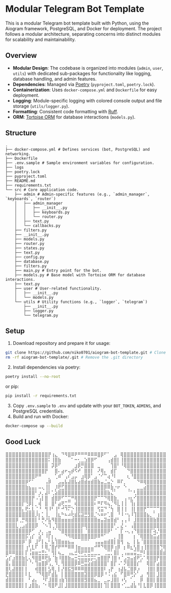 # Modular Telegram Bot Template

This is a modular Telegram bot template built with Python, using the Aiogram framework, PostgreSQL, and Docker for deployment. The project follows a modular architecture, separating concerns into distinct modules for scalability and maintainability.

## Overview
- **Modular Design**: The codebase is organized into modules (`admin`, `user`, `utils`) with dedicated sub-packages for functionality like logging, database handling, and admin features.
- **Dependencies**: Managed via [Poetry](https://python-poetry.org/) (`pyproject.toml`, `poetry.lock`).
- **Containerization**: Uses `docker-compose.yml` and `Dockerfile` for easy deployment.
- **Logging**: Module-specific logging with colored console output and file storage (`utils/logger.py`).
- **Formatting**: Consistent code formatting with [Ruff](https://github.com/astral-sh/ruff).
- **ORM**: [Tortoise ORM](https://tortoise.github.io/) for database interactions (`models.py`).

## Structure
```
.
├── docker-compose.yml # Defines services (bot, PostgreSQL) and networking.
├── Dockerfile
├── .env.sample # Sample environment variables for configuration.
├── logs
├── poetry.lock
├── pyproject.toml
├── README.md
├── requirements.txt
└── src # Core application code.
    ├── admin # Admin-specific features (e.g., `admin_manager`, `keyboards`, `router`) 
    │   ├── admin_manager
    │   │   ├── __init__.py
    │   │   ├── keyboards.py
    │   │   └── router.py
    │   ├── text.py
    │   └── callbacks.py
    ├── filters.py
    ├── __init__.py
    ├── models.py
    ├── router.py
    ├── states.py
    ├── text.py
    ├── config.py
    ├── database.py
    ├── filters.py
    ├── main.py # Entry point for the bot.
    ├── models.py # Base model with Tortoise ORM for database interactions.
    ├── text.py
    ├── user # User-related functionality.
    │   ├── __init__.py
    │   └── models.py
    └── utils # Utility functions (e.g., `logger`, `telegram`)
        ├── __init__.py
        ├── logger.py
        └── telegram.py
```
## Setup
1. Download repository and prepare it for usage:
```bash
git clone https://github.com/niko0701/aiogram-bot-template.git # Clone the repository
rm -rf aiogram-bot-template/.git # Remove the .git directory
```
2. Install dependencies via poetry: 
```bash
poetry install --no-root
```
or pip:
```bash
pip install -r requirements.txt
```
3. Copy `.env.sample` to `.env` and update with your `BOT_TOKEN`, `ADMINS`, and PostgreSQL credentials.
4. Build and run with Docker:
```bash
docker-compose up --build
```

## Good Luck

⣿⣿⣿⣿⣿⣿⣿⣿⣿⣿⣿⣿⣿⡟⢰⣄⠀⠙⠻⣿⠿⠟⠛⠛⠛⠿⠿⠿⣿⡿⠋⠁⠀⣠⠀⢿⣿⣿⣿⣿⣿⣿⣿⣿⣿⣿⣿⣿⣿
⣿⣿⣿⣿⣿⣿⣿⣿⣿⣿⣿⣿⣿⠅⢸⣿⣷⠀⠀⠀⠁⠒⢂⣀⣱⣿⡿⠋⠀⠀⠀⢠⣾⣿⡇⢸⣿⣿⣿⣿⣿⣿⣿⣿⣿⣿⣿⣿⣿
⣿⣿⣿⣿⣿⣿⣿⣿⣿⣿⣿⣿⣿⠀⡽⡿⠋⠀⠀⠀⠀⣰⡿⡛⣿⣿⣿⠀⣀⠀⠀⠀⢹⣿⠃⠘⢿⣿⣿⣿⣿⣿⣿⣿⣿⣿⣿⣿⣿
⣿⣿⣿⣿⣿⣿⣿⣿⣿⣿⣿⣿⡟⠀⠀⣿⠄⣴⠖⢤⡾⠫⠞⠀⣿⣿⡇⠀⠜⢿⡄⠀⣾⡏⠀⠀⠀⠙⣿⣿⣿⣿⣿⣿⣿⣿⣿⣿⣿
⣿⣿⣿⣿⣿⣿⣿⣿⣿⠟⠛⠀⠀⡀⠀⢁⠾⠁⢠⠎⣠⡤⠀⣰⢿⡿⠁⣠⠈⠊⠉⢴⠘⠇⠀⠀⠀⢆⠘⣿⣿⣿⣿⣿⣿⣿⣿⣿⣿
⣿⣿⣿⣿⣿⣿⡿⠋⠁⠀⠀⠀⢠⡿⠀⠀⣠⣤⣧⣼⣿⣧⣴⣿⣾⣶⣾⣿⣷⣤⣈⣤⡑⠀⠿⠏⡀⠀⠀⠀⠙⠿⢿⣿⣿⣿⣿⣿⣿
⣿⣿⣿⣿⣿⣿⣷⣦⣤⡄⠤⢄⢸⡇⠀⡸⢟⣋⣿⣿⣿⣿⣿⣿⣿⣿⣿⣿⣿⣿⡿⠿⣷⡐⠖⠀⠑⢀⠀⠀⣀⣀⣴⣿⣿⣿⣿⣿⣿
⣿⣿⣿⣿⣿⣿⣿⣿⣿⠃⡰⡀⣼⠇⢁⣵⣿⣿⣿⣿⣿⣿⣿⣿⣿⣿⣿⣿⣿⣿⣿⣷⣌⠁⠀⠀⠀⠈⠁⢃⣿⣿⣿⣿⣿⣿⣿⣿⣿
⣿⣿⣿⣿⣿⣿⣿⣿⡟⠠⢡⡇⣿⠀⣾⣿⡿⠋⠉⣉⠛⢿⣿⣿⣿⣿⣿⡟⠉⠉⠙⢿⣿⣷⡀⠀⢠⠰⣆⠊⣿⣿⣿⣿⣿⣿⣿⣿⣿
⣿⣿⣿⣿⣿⡏⢙⡿⡇⡀⢾⠀⣿⠀⣿⠃⣴⢟⣉⣉⠀⢾⣿⣿⣿⣿⣿⠆⠛⠏⠻⢦⡈⠻⣇⢸⢸⠀⢹⡆⣿⣿⣿⣿⣿⣿⣿⣿⣿
⣿⣿⣿⣿⣿⡄⢟⣂⣇⢈⠘⠀⢻⠸⠃⢸⠃⠚⠹⠍⡑⢸⣿⣿⣿⣿⣿⠀⢫⣭⠙⠈⢳⠀⣿⢸⢸⠀⢸⡇⣿⣿⡟⠉⠉⡉⠉⣿⣿
⣿⣿⣿⣿⣿⣿⣿⣿⣿⡸⡆⡁⢸⡀⠀⢸⣆⠓⠦⠴⢗⣾⣯⣽⣛⣻⣿⡈⠢⠶⠖⢁⣿⠀⠘⠸⠐⢢⠸⢹⣿⣿⣿⣦⡀⠁⢰⣿⣿
⣿⣿⣿⡿⢀⡛⢿⣿⣿⡇⠃⡛⠜⣧⠻⣿⣿⣶⣶⣶⣾⣿⣿⣿⣿⣿⣿⣿⣶⣤⣽⣶⣿⣾⠃⢠⢠⠸⠀⣸⣿⣿⣿⣿⣿⣷⣿⣿⣿
⣿⣿⣿⣇⢀⣠⣾⣿⣿⡿⠀⠈⠢⢹⢀⢹⣿⣿⣿⣿⣿⣿⣿⡿⢿⣿⣿⣿⣿⣿⣿⣿⣿⠃⡀⣜⠠⠀⢠⣿⣿⣿⣿⣿⣿⣿⣿⣿⣿
⣿⣿⣿⣿⣿⣿⣿⡿⠋⠀⡰⡀⢀⣤⠈⠁⠙⣿⣿⣿⣿⣿⣿⡇⠈⣿⣿⣿⣿⣿⣿⡿⠃⠈⠀⡏⠠⢄⢠⠙⣿⣿⣿⣿⡏⢵⡘⣿⣿
⣿⣿⣿⣿⣿⣿⡯⢡⡎⠀⣵⠁⠸⡏⡆⡀⠀⠀⠙⠻⢿⣿⣿⣿⣿⣿⣿⡿⠿⠛⠁⠀⠀⡀⢸⣿⠀⠀⠀⡆⠈⢿⣿⣿⣷⣭⣴⣿⣿
⣿⣿⣿⣿⣿⡿⠁⡿⠀⣸⠋⡇⣄⠃⣧⢹⣿⣶⣶⣦⣤⠀⠀⠉⠉⠁⠀⢠⣤⣤⣶⣾⣿⡇⣿⢻⠀⣄⠀⡇⣧⠈⣿⣿⣿⣿⣿⣿⣿
⣿⣿⣿⣿⣿⡇⢰⢃⣇⠏⠀⠇⢿⡈⣿⡞⠟⠛⠛⠿⠿⢸⣶⣤⣤⣤⣤⠚⠛⠙⢿⣿⡿⢰⡿⠀⡆⠿⣆⢣⣿⢰⢸⣿⣿⣿⣿⢙⢿
⣿⠿⠿⣿⣿⡇⡏⢨⣶⣶⣒⣛⣂⠁⢻⡇⢦⣀⠀⢠⣄⣚⠻⠟⡛⣛⣉⣀⣀⠀⢀⣉⡁⣿⡇⢀⢠⣤⣤⣭⣉⡛⠇⣿⣿⣿⣿⣿⣾
⣡⡎⣰⣿⣿⣷⣇⢄⠻⣿⣿⠿⢟⣧⠈⣷⠸⣿⣿⣷⣤⣒⢭⣭⣭⣭⡭⢅⣶⣿⣿⡟⢸⣿⠰⠈⣠⣲⣤⣾⠟⡡⠁⢿⣿⣿⡟⣿⣿
⣿⡄⣿⣿⣿⣿⡇⠈⠂⢹⣶⣿⡿⢡⡀⠹⡀⢻⣿⣿⣿⡿⠿⣛⣭⣵⣾⣿⣿⣿⣿⠁⣿⡏⠠⠁⠝⣿⣿⣿⡎⠁⠀⢿⣿⡏⣴⣿⣿
⣿⢇⣼⣿⣿⡇⡇⠀⠀⢾⣿⣿⡇⣣⢿⡀⡇⡜⣿⣯⣻⠿⠿⠿⣿⣿⣿⣿⣿⣿⠇⢠⡟⠀⢰⣼⣧⣈⣿⡿⡰⠀⠀⢸⣿⡇⣿⣿⣿
⣟⣿⣿⣿⣿⡇⠇⣇⠀⠈⠙⢿⣿⠏⣾⣧⠀⡇⣿⣿⣿⣿⣿⣿⣽⣿⣿⡿⣿⡿⠘⠨⢠⣮⠀⠋⣿⠿⢛⡕⠁⣠⠀⢻⣿⡇⣸⣿⣿
⣾⣿⣿⣿⣿⡇⠀⠃⣴⡄⠀⠘⠏⣸⣿⣿⢰⣷⢹⣿⣿⣿⣿⣿⣻⣿⣿⣦⣀⠀⣀⡤⣸⣿⡇⠰⢣⠀⠁⡀⠀⡿⠀⣿⣿⡇⣿⣿⣿
⣿⣿⣿⣿⣿⡇⡇⣰⣿⣷⡄⠈⠂⢿⣿⠟⣸⡇⣸⣿⣿⣿⣿⣿⣿⣿⣿⣿⣿⡇⢹⡇⣿⣿⣿⠐⢁⣀⣼⣧⠘⡇⣇⣿⡿⢸⣿⣿⣿

